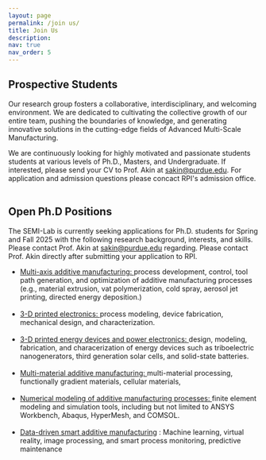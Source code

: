 ```yaml
---
layout: page
permalink: /join us/
title: Join Us
description: 
nav: true
nav_order: 5
---
```


## Prospective Students
Our research group fosters a collaborative, interdisciplinary, and welcoming environment. We are dedicated to cultivating the collective growth of our entire team, pushing the boundaries of knowledge, and generating innovative solutions in the cutting-edge fields of Advanced Multi-Scale Manufacturing.

We are continuously looking for highly motivated and passionate students students at various levels of Ph.D., Masters, and Undergraduate. If interested, please send your CV to Prof. Akin at sakin@purdue.edu. For application and admission questions please concact RPI's admission office.
<br>
<br>

## Open Ph.D Positions

The SEMI-Lab is currently seeking applications for Ph.D. students for Spring and Fall 2025 with the following research background, interests, and skills. Please contact Prof. Akin at sakin@purdue.edu regarding. Please contact Prof. Akin directly after submitting your application to RPI.

<ul>
<li> <u> Multi-axis additive manufacturing: </u> process development, control, tool path generation, and optimization of additive manufacturing processes (e.g., material extrusion, vat polymerization, cold spray, aerosol jet printing, directed energy deposition.) </li>
<br>

<li> <u> 3-D printed electronics: </u> process modeling, device fabrication, mechanical design, and characterization. 
  </li>
  <br>

<li> <u> 3-D printed energy devices and power electronics: </u> design, modeling, fabrication, and characerization of energy devices such as triboelectric nanogenerators, third generation solar cells, and solid-state batteries.
  </li>
  <br>

<li> <u> Multi-material additive manufacturing: </u> multi-material processing, functionally gradient materials, cellular materials,   </li>

<br>

<li> <u> Numerical modeling of additive manufacturing processes: </u> finite element modeling and simulation tools, including but not limited to ANSYS Workbench, Abaqus, HyperMesh, and COMSOL. </li>

<br>
<li> <u> Data-driven smart additive manufacturing</u>  : Machine learning, virtual reality, image processing, and smart process monitoring, predictive maintenance  </li>

   
</ul> 





